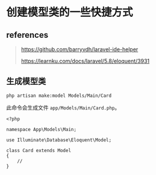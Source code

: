 # 创建模型类的一些快捷方式

## references

> https://github.com/barryvdh/laravel-ide-helper
>
> https://learnku.com/docs/laravel/5.8/eloquent/3931

## 生成模型类

```
php artisan make:model Models/Main/Card
```

此命令会生成文件 `app/Models/Main/Card.php`。

```
<?php

namespace App\Models\Main;

use Illuminate\Database\Eloquent\Model;

class Card extends Model
{
    //
}
```



